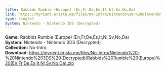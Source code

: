 ```yaml
---
title: Rabbids Rumble (Europe) (En,Fr,De,Es,It,Nl,Sv,No,Da)
link: https://myrient.erista.me/files/No-Intro/Nintendo%20-%20Nintendo%203DS%20(Decrypted)/Rabbids%20Rumble%20(Europe)%20(En,Fr,De,Es,It,Nl,Sv,No,Da).zip
type: single1
System: Nintendo - Nintendo 3DS (Decrypted)
---
```

<b>Game:</b> Rabbids Rumble (Europe) (En,Fr,De,Es,It,Nl,Sv,No,Da)<br>
<b>System:</b> Nintendo - Nintendo 3DS (Decrypted)<br>
<b>Collection:</b> No-Intro<br>
<b>Download:</b> https://myrient.erista.me/files/No-Intro/Nintendo%20-%20Nintendo%203DS%20(Decrypted)/Rabbids%20Rumble%20(Europe)%20(En,Fr,De,Es,It,Nl,Sv,No,Da).zip